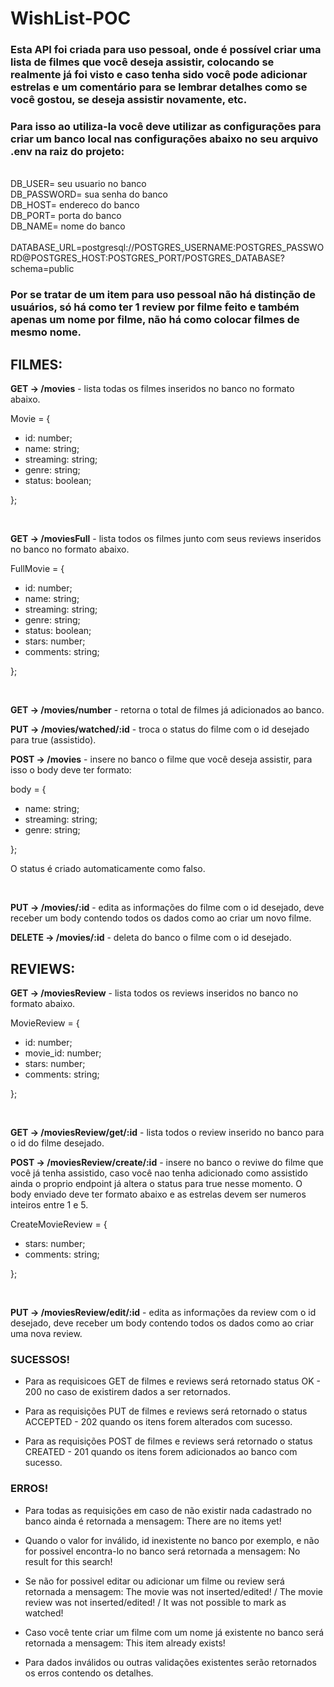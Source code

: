 # WishList-POC

### Esta API foi criada para uso pessoal, onde é possível criar uma lista de filmes que você deseja assistir, colocando se realmente já foi visto e caso tenha sido você pode adicionar estrelas e um comentário para se lembrar detalhes como se você gostou, se deseja assistir novamente, etc.

### Para isso ao utiliza-la você deve utilizar as configurações para criar um banco local nas configurações abaixo no seu arquivo .env na raiz do projeto:
<br>
    DB_USER= seu usuario no banco <br>
    DB_PASSWORD= sua senha do banco <br>
    DB_HOST= endereco do banco <br>
    DB_PORT= porta do banco <br>
    DB_NAME= nome do banco <br>
<br>
    DATABASE_URL=postgresql://POSTGRES_USERNAME:POSTGRES_PASSWORD@POSTGRES_HOST:POSTGRES_PORT/POSTGRES_DATABASE?schema=public
<br>

### Por se tratar de um item para uso pessoal não há distinção de usuários, só há como ter 1 review por filme feito e também apenas um nome por filme, não há como colocar filmes de mesmo nome.

## FILMES:

**GET -> /movies** - lista todas os filmes inseridos no banco no formato abaixo.

Movie = { <br>
  - id: number;<br>
  - name: string; <br>
  - streaming: string; <br>
  - genre: string; <br>
  - status: boolean;<br>
  
};

<br>

**GET -> /moviesFull** - lista todos os filmes junto com seus reviews inseridos no banco no formato abaixo.

FullMovie = { <br>
  - id: number;<br>
  - name: string; <br>
  - streaming: string; <br>
  - genre: string; <br>
  - status: boolean;<br>
  - stars: number;<br>
  - comments: string;
  
};

<br>

**GET -> /movies/number** - retorna o total de filmes já adicionados ao banco.

**PUT -> /movies/watched/:id** - troca o status do filme com o id desejado para true (assistido).

**POST -> /movies** - insere no banco o filme que você deseja assistir, para isso o body deve ter formato:

body = { <br>
  - name: string; <br>
  - streaming: string; <br>
  - genre: string; <br>
 
};


O status é criado automaticamente como falso.

<br>

**PUT -> /movies/:id** - edita as informações do filme com o id desejado, deve receber um body contendo todos os dados como ao criar um novo filme.

**DELETE -> /movies/:id** - deleta do banco o filme com o id desejado.

## REVIEWS:

**GET -> /moviesReview** - lista todos os reviews inseridos no banco no formato abaixo.

MovieReview = { <br>
  - id: number; <br>
  - movie_id: number; <br>
  - stars: number; <br>
  - comments: string; <br>
 
};

<br>


**GET -> /moviesReview/get/:id** - lista todos o review inserido no banco para o id do filme desejado.

**POST -> /moviesReview/create/:id** - insere no banco o reviwe do filme que você já tenha assistido, caso você nao tenha adicionado como assistido ainda o proprio endpoint já altera o status para true nesse momento. O body enviado deve ter formato abaixo e as estrelas devem ser numeros inteiros entre 1 e 5.


CreateMovieReview = { <br>
  - stars: number; <br>
  - comments: string; <br>
 
};

<br>


**PUT -> /moviesReview/edit/:id** - edita as informações da review com o id desejado, deve receber um body contendo todos os dados como ao criar uma nova review.



### SUCESSOS!

- Para as requisicoes GET de filmes e reviews será retornado status OK - 200 no caso de existirem dados a ser retornados.

- Para as requisições PUT de filmes e reviews será retornado o status ACCEPTED - 202 quando os itens forem alterados com sucesso.

- Para as requisições POST de filmes e reviews será retornado o status CREATED - 201 quando os itens forem adicionados ao banco com sucesso.



### ERROS!

- Para todas as requisições em caso de não existir nada cadastrado no banco ainda é retornada a mensagem: There are no items yet!

- Quando o valor for inválido, id inexistente no banco por exemplo, e não for possivel encontra-lo no banco será retornada a mensagem: No result for this search!

- Se não for possivel editar ou adicionar um filme ou review será retornada a mensagem: The movie was not inserted/edited! / The movie review was not inserted/edited! / It was not possible to mark as watched!

- Caso você tente criar um filme com um nome já existente no banco será retornada a mensagem: This item already exists!

- Para dados inválidos ou outras validações existentes serão retornados os erros contendo os detalhes.


